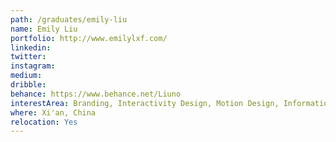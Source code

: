 ```yaml
---
path: /graduates/emily-liu
name: Emily Liu
portfolio: http://www.emilylxf.com/
linkedin:
twitter:
instagram:
medium:
dribble:
behance: https://www.behance.net/Liuno
interestArea: Branding, Interactivity Design, Motion Design, Information Design, Print Design, Packaging Design
where: Xi'an, China
relocation: Yes
---
```

